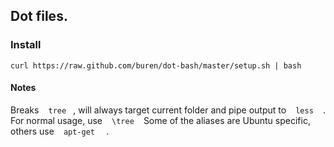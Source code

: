 ## Dot files.

### Install
    curl https://raw.github.com/buren/dot-bash/master/setup.sh | bash

#### Notes
  Breaks ` ` `tree` ` `, will always target current folder and pipe output to ` ` `less` ` ` . For normal usage, use ` ` `\tree` ` `
  Some of the aliases are Ubuntu specific, others use ` ` `apt-get ` ` `.

